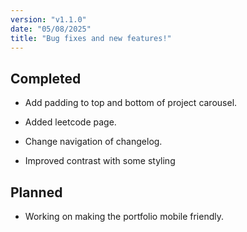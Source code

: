 ```yaml
---
version: "v1.1.0"
date: "05/08/2025"
title: "Bug fixes and new features!"
---
```


## Completed

- Add padding to top and bottom of project carousel.

- Added leetcode page.
- Change navigation of changelog.
- Improved contrast with some styling

## Planned

- Working on making the portfolio mobile friendly.
